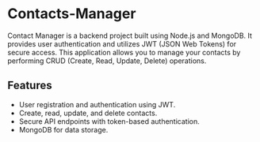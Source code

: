 # Contacts-Manager
Contact Manager is a backend project built using Node.js and MongoDB. It provides user authentication and utilizes JWT (JSON Web Tokens) for secure access. This application allows you to manage your contacts by performing CRUD (Create, Read, Update, Delete) operations.

## Features

- User registration and authentication using JWT.
- Create, read, update, and delete contacts.
- Secure API endpoints with token-based authentication.
- MongoDB for data storage.
